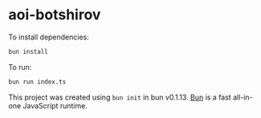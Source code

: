 # aoi-botshirov

To install dependencies:

```bash
bun install
```

To run:

```bash
bun run index.ts
```

This project was created using `bun init` in bun v0.1.13. [Bun](https://bun.sh) is a fast all-in-one JavaScript runtime.
